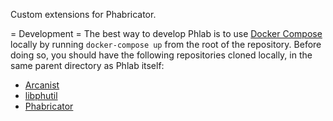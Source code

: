 Custom extensions for Phabricator.

= Development =
The best way to develop Phlab is to use [Docker Compose](https://docs.docker.com/compose/) locally by running `docker-compose up` from the root of the repository. Before doing so, you should have the following repositories cloned locally, in the same parent directory as Phlab itself:

  - [Arcanist](https://github.com/phacility/arcanist)
  - [libphutil](https://github.com/phacility/libphutil)
  - [Phabricator](https://github.com/phacility/phabricator)
